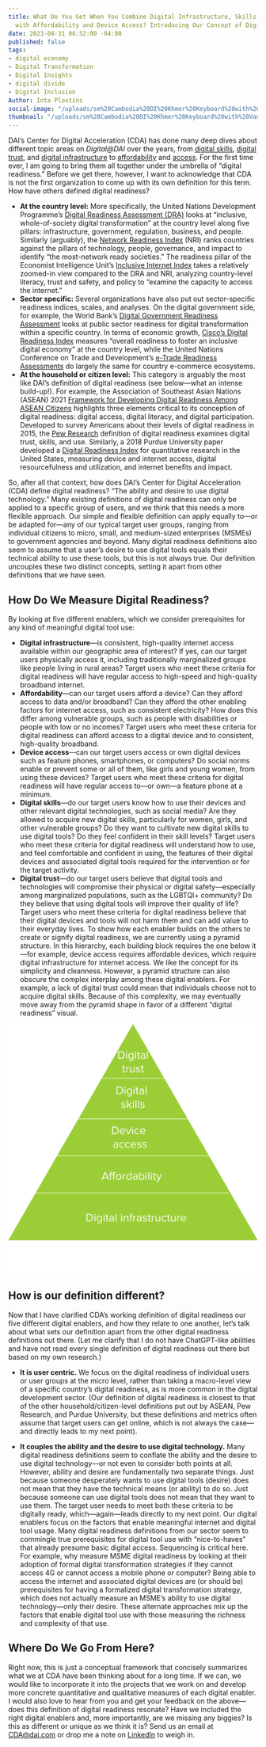 ```yaml
---
title: What Do You Get When You Combine Digital Infrastructure, Skills, and Trust
  with Affordability and Device Access? Introducing Our Concept of Digital Readiness
date: 2023-08-31 06:52:00 -04:00
published: false
tags:
- digital economy
- Digital Transformation
- Digital Insights
- digital divide
- Digital Inclusion
Author: Inta Plostins
social-image: "/uploads/sm%20Cambodia%20DI%20Khmer%20Keyboard%20with%20Vanna%20Kruy.jpg"
thumbnail: "/uploads/sm%20Cambodia%20DI%20Khmer%20Keyboard%20with%20Vanna%20Kruy.jpg"
---
```


DAI’s Center for Digital Acceleration (CDA) has done many deep dives about different topic areas on *Digital@DAI* over the years, from [digital skills](https://dai-global-digital.com/realizing-inclusive-digital-development-through-boosting-the-digital-skills-of-people-living-with-disabilities.html), [digital trust](https://dai-global-digital.com/cybersecurity-frontier-insights-findings-user-perceptions-of-trust-and-privacy-on-the-internet.html), and [digital infrastructure](https://dai-global-digital.com/realizing-inclusive-connectivity-in-liberia-through-a-trusted-technical-engagement.html) to [affordability](https://dai-global-digital.com/covid-19.html) and [access](https://dai-global-digital.com/embracing-the-unlikely-resilience-of-feature-phones.html). For the first time ever, I am going to bring them all together under the umbrella of “digital readiness.” Before we get there, however, I want to acknowledge that CDA is not the first organization to come up with its own definition for this term. How have others defined digital readiness? 

<!--more-->

* **At the country level:** More specifically, the United Nations Development Programme’s [Digital Readiness Assessment (DRA)](https://www.undp.org/digital/transformations) looks at “inclusive, whole-of-society digital transformation” at the country level along five pillars: infrastructure, government, regulation, business, and people. Similarly (arguably), the [Network Readiness Index](https://networkreadinessindex.org/) (NRI) ranks countries against the pillars of technology, people, governance, and impact to identify “the most-network ready societies.” The readiness pillar of the Economist Intelligence Unit’s [Inclusive Internet Index](https://impact.economist.com/projects/inclusive-internet-index/2022) takes a relatively zoomed-in view compared to the DRA and NRI, analyzing country-level literacy, trust and safety, and policy to “examine the capacity to access the internet.”
* **Sector specific:** Several organizations have also put out sector-specific readiness indices, scales, and analyses. On the digital government side, for example, the World Bank’s [Digital Government Readiness Assessment](https://www.worldbank.org/en/data/interactive/2022/08/22/digital-government-readiness-assessment-dgra-toolkit) looks at public sector readiness for digital transformation within a specific country. In terms of economic growth, [Cisco’s Digital Readiness Index](https://www.cisco.com/c/en/us/about/csr/research-resources/digital-readiness.html) measures “overall readiness to foster an inclusive digital economy” at the country level, while the United Nations Conference on Trade and Development’s [e-Trade Readiness Assessments](https://unctad.org/topic/ecommerce-and-digital-economy/etrade-readiness-assessments-of-LDCs) do largely the same for country e-commerce ecosystems.
* **At the household or citizen level:** This category is arguably the most like DAI’s definition of digital readiness (see below—what an intense build-up!). For example, the Association of Southeast Asian Nations (ASEAN) 2021 [Framework for Developing Digital Readiness Among ASEAN Citizens](https://asean.org/wp-content/uploads/2021/09/FRAMEWORK-FOR-DEVELOPING-DIGITAL-READINESS-AMONG-ASEAN-CITIZEN.pdf) highlights three elements critical to its conception of digital readiness: digital access, digital literacy, and digital participation. Developed to survey Americans about their levels of digital readiness in 2015, the [Pew Research](https://www.pewresearch.org/internet/2016/09/20/the-meaning-of-digital-readiness/) definition of digital readiness examines digital trust, skills, and use. Similarly, a 2018 Purdue University paper developed a [Digital Readiness Index](https://pcrd.purdue.edu/wp-content/uploads/2020/09/gauging-household-digital-readiness.pdf) for quantitative research in the United States, measuring device and internet access, digital resourcefulness and utilization, and internet benefits and impact. 

So, after all that context, how does DAI’s Center for Digital Acceleration (CDA) define digital readiness? “The ability and desire to use digital technology.” Many existing definitions of digital readiness can only be applied to a specific group of users, and we think that this needs a more flexible approach. Our simple and flexible definition can apply equally to—or be adapted for—any of our typical target user groups, ranging from individual citizens to micro, small, and medium-sized enterprises (MSMEs) to government agencies and beyond. Many digital readiness definitions also seem to assume that a user’s desire to use digital tools equals their technical ability to use these tools, but this is not always true. Our definition uncouples these two distinct concepts, setting it apart from other definitions that we have seen. 

## How Do We Measure Digital Readiness? 

By looking at five different enablers, which we consider prerequisites for any kind of meaningful digital tool use:
* **Digital infrastructure**—is consistent, high-quality internet access available within our geographic area of interest? If yes, can our target users physically access it, including traditionally marginalized groups like people living in rural areas? Target users who meet these criteria for digital readiness will have regular access to high-speed and high-quality broadband internet.
* **Affordability**—can our target users afford a device? Can they afford access to data and/or broadband? Can they afford the other enabling factors for internet access, such as consistent electricity? How does this differ among vulnerable groups, such as people with disabilities or people with low or no incomes? Target users who meet these criteria for digital readiness can afford access to a digital device and to consistent, high-quality broadband. 
* **Device access**—can our target users access or own digital devices such as feature phones, smartphones, or computers? Do social norms enable or prevent some or all of them, like girls and young women, from using these devices? Target users who meet these criteria for digital readiness will have regular access to—or own—a feature phone at a minimum. 
* **Digital skills**—do our target users know how to use their devices and other relevant digital technologies, such as social media? Are they allowed to acquire new digital skills, particularly for women, girls, and other vulnerable groups? Do they want to cultivate new digital skills to use digital tools? Do they feel confident in their skill levels? Target users who meet these criteria for digital readiness will understand how to use, and feel comfortable and confident in using, the features of their digital devices and associated digital tools required for the intervention or for the target activity.
* **Digital trust**—do our target users believe that digital tools and technologies will compromise their physical or digital safety—especially among marginalized populations, such as the LGBTQI+ community? Do they believe that using digital tools will improve their quality of life? Target users who meet these criteria for digital readiness believe that their digital devices and tools will not harm them and can add value to their everyday lives.
To show how each enabler builds on the others to create or signify digital readiness, we are currently using a pyramid structure. In this hierarchy, each building block requires the one below it—for example, device access requires affordable devices, which require digital infrastructure for internet access. We like the concept for its simplicity and cleanness. However, a pyramid structure can also obscure the complex interplay among these digital enablers. For example, a lack of digital trust could mean that individuals choose not to acquire digital skills. Because of this complexity, we may eventually move away from the pyramid shape in favor of a different “digital readiness” visual.

![pyramid chart.png](/uploads/pyramid%20chart.png)
## How is our definition different? 

Now that I have clarified CDA’s working definition of digital readiness our five different digital enablers, and how they relate to one another, let’s talk about what sets our definition apart from the other digital readiness definitions out there. (Let me clarify that I do not have ChatGPT-like abilities and have not read every single definition of digital readiness out there but based on my own research.)

* **It is user centric.** We focus on the digital readiness of individual users or user groups at the micro level, rather than taking a macro-level view of a specific country’s digital readiness, as is more common in the digital development sector. (Our definition of digital readiness is closest to that of the other household/citizen-level definitions put out by ASEAN, Pew Research, and Purdue University, but these definitions and metrics often assume that target users can get online, which is not always the case—and directly leads to my next point). 

* **It couples the ability and the desire to use digital technology.** Many digital readiness definitions seem to conflate the ability and the desire to use digital technology—or not even to consider both points at all. However, ability and desire are fundamentally two separate things. Just because someone desperately wants to use digital tools (desire) does not mean that they have the technical means (or ability) to do so. Just because someone can use digital tools does not mean that they want to use them. The target user needs to meet both these criteria to be digitally ready, which—again—leads directly to my next point. Our digital enablers focus on the factors that enable meaningful internet and digital tool usage. Many digital readiness definitions from our sector seem to commingle true prerequisites for digital tool use with “nice-to-haves” that already presume basic digital access. Sequencing is critical here. For example, why measure MSME digital readiness by looking at their adoption of formal digital transformation strategies if they cannot access 4G or cannot access a mobile phone or computer? Being able to access the internet and associated digital devices are (or should be) prerequisites for having a formalized digital transformation strategy, which does not actually measure an MSME’s ability to use digital technology—only their desire. These alternate approaches mix up the factors that enable digital tool use with those measuring the richness and complexity of that use.

## Where Do We Go From Here?
 
Right now, this is just a conceptual framework that concisely summarizes what we at CDA have been thinking about for a long time. If we can, we would like to incorporate it into the projects that we work on and develop more concrete quantitative and qualitative measures of each digital enabler. I would also love to hear from you and get your feedback on the above—does this definition of digital readiness resonate? Have we included the right digital enablers and, more importantly, are we missing any biggies? Is this as different or unique as we think it is? Send us an email at [CDA@dai.com](mailto:cda@dai.com) or drop me a note on [LinkedIn](https://www.linkedin.com/in/intaplostins/) to weigh in.
